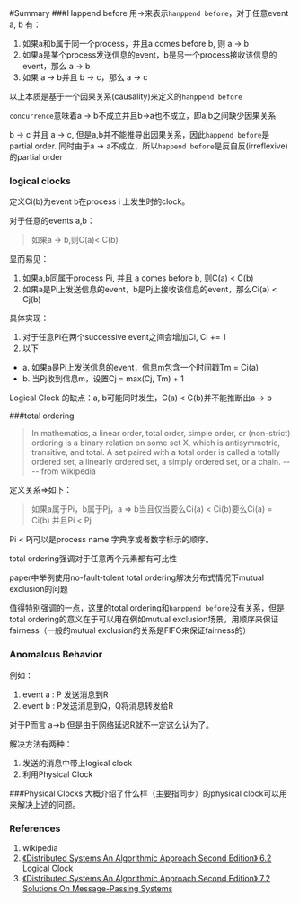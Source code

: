#Summary
###Happend before
用→来表示`hanppend before`，对于任意event a, b 有：

1. 如果a和b属于同一个process，并且a comes before b, 则 a → b
2. 如果a是某个process发送信息的event，b是另一个process接收该信息的event，那么 a → b
3. 如果 a → b并且 b → c，那么 a → c

以上本质是基于一个因果关系(causality)来定义的`hanppend before`

`concurrence`意味着a → b不成立并且b→a也不成立，即a,b之间缺少因果关系

b →  c 并且 a  →  c, 但是a,b并不能推导出因果关系，因此`happend before`是partial order.
同时由于a → a不成立，所以`happend before`是反自反(irreflexive)的partial order


### logical clocks

定义Ci(b)为event b在process i 上发生时的clock。

对于任意的events a,b：
> 如果a → b,则C(a)< C(b)

显而易见：

1. 如果a,b同属于process Pi, 并且 a comes before b, 则C(a) < C(b)
2. 如果a是Pi上发送信息的event，b是Pj上接收该信息的event，那么Ci(a) < Cj(b)


具体实现：

1. 对于任意Pi在两个successive event之间会增加Ci, Ci += 1
2. 以下
  - a. 如果a是Pi上发送信息的event，信息m包含一个时间戳Tm = Ci(a)
  - b. 当Pj收到信息m，设置Cj = max(Cj, Tm) + 1

Logical Clock 的缺点：a, b可能同时发生，C(a) < C(b)并不能推断出a → b

###total ordering
> In mathematics, a linear order, total order, simple order, or (non-strict) ordering is a binary relation on some set X, which is antisymmetric, transitive, and total. A set paired with a total order is called a totally ordered set, a linearly ordered set, a simply ordered set, or a chain. ---- from wikipedia

定义关系=>如下：
>如果a属于Pi，b属于Pj，a => b当且仅当要么Ci(a) < Ci(b)要么Ci(a) = Ci(b) 并且Pi < Pj

Pi < Pj可以是process name 字典序或者数字标示的顺序。

total ordering强调对于任意两个元素都有可比性

paper中举例使用no-fault-tolent total ordering解决分布式情况下mutual exclusion的问题

值得特别强调的一点，这里的total ordering和`hanppend before`没有关系，但是total ordering的意义在于可以用在例如mutual exclusion场景，用顺序来保证fairness（一般的mutual exclusion的关系是FIFO来保证fairness的）


### Anomalous Behavior

例如：

1. event a : P 发送消息到R
2. event b :  P发送消息到Q，Q将消息转发给R

对于P而言 a→b,但是由于网络延迟R就不一定这么认为了。

解决方法有两种：

1. 发送的消息中带上logical clock
2. 利用Physical Clock


###Physical Clocks
大概介绍了什么样（主要指同步）的physical clock可以用来解决上述的问题。

### References
1. wikipedia
2. [《Distributed Systems An Algorithmic Approach Second Edition》 6.2 Logical Clock](https://www.amazon.com/Distributed-Systems-Algorithmic-Approach-Information/dp/1466552972)
3. [《Distributed Systems An Algorithmic Approach Second Edition》 7.2 Solutions On Message-Passing Systems](https://www.amazon.com/Distributed-Systems-Algorithmic-Approach-Information/dp/1466552972)
